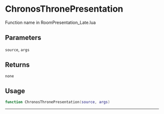 # ChronosThronePresentation
Function name in RoomPresentation_Late.lua
## Parameters
`source`, `args`
## Returns
`none`
## Usage
```lua
function ChronosThronePresentation(source, args)
```
---
